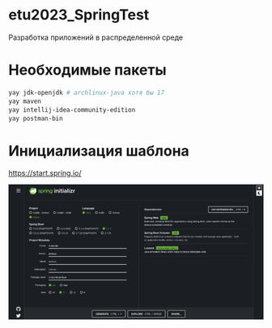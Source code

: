 # etu2023_SpringTest

Разработка приложений в распределенной среде

# Необходимые пакеты

``` bash
yay jdk-openjdk # archlinux-java хотя бы 17
yay maven
yay intellij-idea-community-edition
yay postman-bin
```

# Инициализация шаблона

https://start.spring.io/

![](./imgs/spring_start.png)
